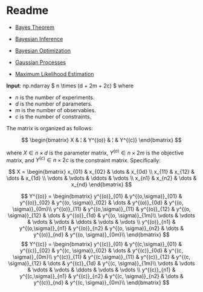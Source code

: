 # Readme

+ [Bayes Theorem](documents/conditional_probability.md)
+ [Bayesian Inference](documents/bayesian_inference.md)
+ [Bayesian Optimization](documents/bayesian_optimization.md)


+ [Gaussian Processes](documents/gaussian_process.md)
+ [Maximum Likelihood Estimation](documents/maximum_likelihood_estimation.md)


**Input**: np.ndarray $ n \times (d + 2m + 2c) $ where 
- $n$ is the number of experiments.
- $d$ is the number of parameters.
- $m$ is the number of observables.
- $c$ is the number of constraints.

The matrix is organized as follows:

$$
\begin{bmatrix} X & ¦ & Y^{(o)} & ¦ & Y^{(c)} \end{bmatrix}
$$

where $X \in n \times d$ is the parameter matrix, $Y^{(o)} \in n \times 2m$ is the objective matrix, and $Y^{(c)} \in n \times 2c$ is the constraint matrix. Specifically:

$$
X = \begin{bmatrix} x_{01} & x_{02} & \dots & x_{0d} \\
                    x_{11} & x_{12} & \dots & x_{1d} \\
                    \vdots & \vdots & \ddots & \vdots \\
                    x_{n1} & x_{n2} & \dots & x_{nd} \end{bmatrix}
$$

$$
Y^{(o)} = \begin{bmatrix}
          y^{(o)}_{01} & y^{(o,\sigma)}_{01} & y^{(o)}_{02} & y^{(o, \sigma)}_{02} & \dots & y^{(o)}_{0d} & y^{(o, \sigma)}_{0m}\\
          y^{(o)}_{11} & y^{(o,\sigma)}_{11} & y^{(o)}_{12} & y^{(o, \sigma)}_{12} & \dots & y^{(o)}_{1d} & y^{(o, \sigma)}_{1m}\\ 
          \vdots & \vdots & \vdots & \vdots & \ddots & \vdots & \vdots \\
          y^{(o)}_{n1} & y^{(o,\sigma)}_{n1} & y^{(o)}_{n2} & y^{(o, \sigma)}_{n2} & \dots & y^{(o)}_{nd} & y^{(o, \sigma)}_{0m}\\ 
          \end{bmatrix}
$$
$$
Y^{(c)} = \begin{bmatrix} 
          y^{(c)}_{01} & y^{(c,\sigma)}_{01} & y^{(c)}_{02} & y^{(c, \sigma)}_{02} & \dots & y^{(c)}_{0d} & y^{(c, \sigma)}_{0m}\\
          y^{(c)}_{11} & y^{(c,\sigma)}_{11} & y^{(c)}_{12} & y^{(c, \sigma)}_{12} & \dots & y^{(c)}_{1d} & y^{(c, \sigma)}_{1m}\\ 
          \vdots & \vdots & \vdots & \vdots & \ddots & \vdots & \vdots \\
          y^{(c)}_{n1} & y^{(c,\sigma)}_{n1} & y^{(c)}_{n2} & y^{(c, \sigma)}_{n2} & \dots & y^{(c)}_{nd} & y^{(c, \sigma)}_{0m}\\ 
          \end{bmatrix}
$$